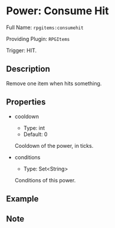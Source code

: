 # Power: Consume Hit

<!-- This file is generated ingame by `/rpgitem gen-wiki`. -->
<!-- Please only edit between "beginCustomXXXX" and "endCustomXXXX".  -->
<!-- If you want to edit description of this power or property, -->
<!-- please edit corresponding section in "resources/lang/en_US.yml" -->

Full Name: `rpgitems:consumehit`

Providing Plugin: `RPGItems`

Trigger: HIT.

<!-- beginCustomHeader -->
<!-- endCustomHeader -->

## Description

Remove one item when hits something.
<!-- beginCustomDescription -->
<!-- endCustomDescription -->

## Properties

* cooldown

  * Type: int
  * Default: 0

  Cooldown of the power, in ticks.

* conditions

  * Type: Set&lt;String&gt;

  Conditions of this power.

<!-- beginCustomProperties -->
<!-- endCustomProperties -->

## Example

<!-- beginCustomExample -->
<!-- endCustomExample -->

## Note

<!-- beginCustomNote -->
<!-- endCustomNote -->